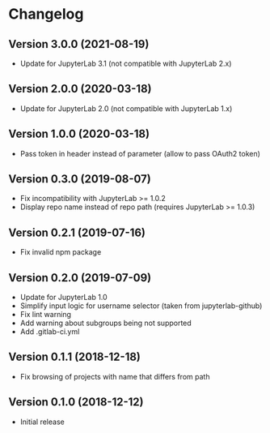 # Changelog

## Version 3.0.0 (2021-08-19)

- Update for JupyterLab 3.1
  (not compatible with JupyterLab 2.x)

## Version 2.0.0 (2020-03-18)

- Update for JupyterLab 2.0
  (not compatible with JupyterLab 1.x)

## Version 1.0.0 (2020-03-18)

- Pass token in header instead of parameter
  (allow to pass OAuth2 token)

## Version 0.3.0 (2019-08-07)

- Fix incompatibility with JupyterLab >= 1.0.2
- Display repo name instead of repo path (requires JupyterLab >= 1.0.3)

## Version 0.2.1 (2019-07-16)

- Fix invalid npm package

## Version 0.2.0 (2019-07-09)

- Update for JupyterLab 1.0
- Simplify input logic for username selector
  (taken from jupyterlab-github)
- Fix lint warning
- Add warning about subgroups being not supported
- Add .gitlab-ci.yml

## Version 0.1.1 (2018-12-18)

- Fix browsing of projects with name that differs from path

## Version 0.1.0 (2018-12-12)

- Initial release
